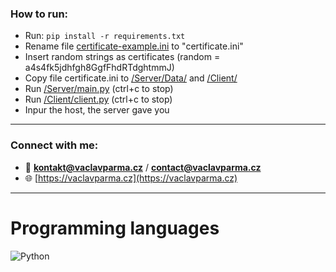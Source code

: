 <h3 align="left">How to run:</h3>

- Run: `pip install -r requirements.txt`
- Rename file [certificate-example.ini](certificate-example.ini) to "certificate.ini"
- Insert random strings as certificates (random = a4s4fk5jdhfgh8GgfFhdRTdghtmmJ)
- Copy file certificate.ini to [/Server/Data/](Server/Data/) and [/Client/](Client/)
- Run [/Server/main.py](Server/main.py) (ctrl+c to stop)
- Run [/Client/client.py](Client/client.py) (ctrl+c to stop)
- Inpur the host, the server gave you

---

<h3 align="left">Connect with me:</h3>

- 📧 **kontakt@vaclavparma.cz** / **contact@vaclavparma.cz**
- 🌐 [https://vaclavparma.cz](https://vaclavparma.cz)

---

# Programming languages

![Python](https://img.shields.io/badge/Python-FFD43B?style=for-the-badge&logo=python&logoColor=blue)
